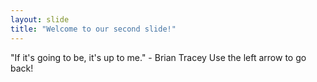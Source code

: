 ```yaml
---
layout: slide
title: "Welcome to our second slide!"
---
```

"If it's going to be, it's up to me." - Brian Tracey
Use the left arrow to go back!
